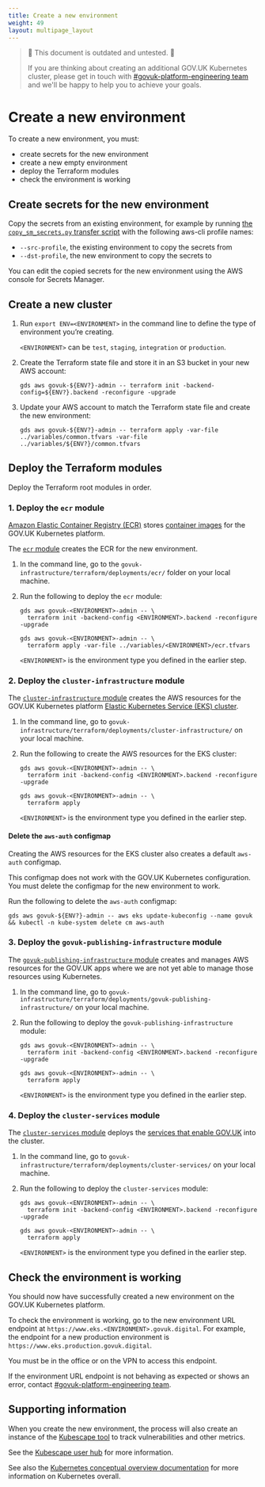 ```yaml
---
title: Create a new environment
weight: 49
layout: multipage_layout
---
```


> 🚧 This document is outdated and untested. 🚧
>
> If you are thinking about creating an additional GOV.UK Kubernetes cluster, please get in touch with [#govuk-platform-engineering team] and we'll be happy to help you to achieve your goals.

# Create a new environment

To create a new environment, you must:

- create secrets for the new environment
- create a new empty environment
- deploy the Terraform modules
- check the environment is working

## Create secrets for the new environment

Copy the secrets from an existing environment, for example by running [the `copy_sm_secrets.py` transfer script](https://gist.github.com/theseanything/1bb8add0077d3a2f5d979c12c6b9f140) with the following aws-cli profile names:

- `--src-profile`, the existing environment to copy the secrets from
- `--dst-profile`, the new environment to copy the secrets to

You can edit the copied secrets for the new environment using the AWS console for Secrets Manager.

## Create a new cluster

1. Run `export ENV=<ENVIRONMENT>` in the command line to define the type of environment you’re creating.

    `<ENVIRONMENT>` can be `test`, `staging`, `integration` or `production`.

1. Create the Terraform state file and store it in an S3 bucket in your new AWS account:

    ```
    gds aws govuk-${ENV?}-admin -- terraform init -backend-config=${ENV?}.backend -reconfigure -upgrade
    ```

1. Update your AWS account to match the Terraform state file and create the new environment:

    ```
    gds aws govuk-${ENV?}-admin -- terraform apply -var-file ../variables/common.tfvars -var-file ../variables/${ENV?}/common.tfvars
    ```

## Deploy the Terraform modules

Deploy the Terraform root modules in order.

### 1. Deploy the `ecr` module

[Amazon Elastic Container Registry (ECR)](https://docs.aws.amazon.com/AmazonECR/latest/userguide/what-is-ecr.html) stores [container images](https://kubernetes.io/docs/concepts/containers/images/) for the GOV.UK Kubernetes platform.

The [`ecr` module](https://github.com/alphagov/govuk-infrastructure/tree/main/terraform/deployments/ecr) creates the ECR for the new environment.

1. In the command line, go to the `govuk-infrastructure/terraform/deployments/ecr/` folder on your local machine.

1. Run the following to deploy the `ecr` module:

    ```
    gds aws govuk-<ENVIRONMENT>-admin -- \
      terraform init -backend-config <ENVIRONMENT>.backend -reconfigure -upgrade

    gds aws govuk-<ENVIRONMENT>-admin -- \
      terraform apply -var-file ../variables/<ENVIRONMENT>/ecr.tfvars
    ```

    `<ENVIRONMENT>` is the environment type you defined in the earlier step.

### 2. Deploy the `cluster-infrastructure` module

The [`cluster-infrastructure` module](https://github.com/alphagov/govuk-infrastructure/tree/main/terraform/deployments/cluster-infrastructure) creates the AWS resources for the GOV.UK Kubernetes platform [Elastic Kubernetes Service (EKS) cluster](https://kubernetes.io/docs/concepts/overview/components/).

1. In the command line, go to `govuk-infrastructure/terraform/deployments/cluster-infrastructure/` on your local machine.

1. Run the following to create the AWS resources for the EKS cluster:

    ```
    gds aws govuk-<ENVIRONMENT>-admin -- \
      terraform init -backend-config <ENVIRONMENT>.backend -reconfigure -upgrade

    gds aws govuk-<ENVIRONMENT>-admin -- \
      terraform apply
    ```

    `<ENVIRONMENT>` is the environment type you defined in the earlier step.

#### Delete the `aws-auth` configmap

Creating the AWS resources for the EKS cluster also creates a default `aws-auth` configmap.

This configmap does not work with the GOV.UK Kubernetes configuration. You must delete the configmap for the new environment to work.

Run the following to delete the `aws-auth` configmap:

```
gds aws govuk-${ENV?}-admin -- aws eks update-kubeconfig --name govuk && kubectl -n kube-system delete cm aws-auth
```

### 3. Deploy the `govuk-publishing-infrastructure` module

The [`govuk-publishing-infrastructure` module](https://github.com/alphagov/govuk-infrastructure/tree/main/terraform/deployments/govuk-publishing-infrastructure) creates and manages AWS resources for the GOV.UK apps where we are not yet able to manage those resources using Kubernetes.

1. In the command line, go to `govuk-infrastructure/terraform/deployments/govuk-publishing-infrastructure/` on your local machine.

1. Run the following to deploy the `govuk-publishing-infrastructure` module:

    ```
    gds aws govuk-<ENVIRONMENT>-admin -- \
      terraform init -backend-config <ENVIRONMENT>.backend -reconfigure -upgrade

    gds aws govuk-<ENVIRONMENT>-admin -- \
      terraform apply
    ```

    `<ENVIRONMENT>` is the environment type you defined in the earlier step.

### 4. Deploy the `cluster-services` module

The [`cluster-services` module](https://github.com/alphagov/govuk-infrastructure/blob/main/terraform/deployments/cluster-services) deploys the [services that enable GOV.UK](https://github.com/alphagov/govuk-infrastructure/tree/main/terraform/deployments/cluster-services) into the cluster.

1. In the command line, go to `govuk-infrastructure/terraform/deployments/cluster-services/` on your local machine.

1. Run the following to deploy the `cluster-services` module:

    ```
    gds aws govuk-<ENVIRONMENT>-admin -- \
      terraform init -backend-config <ENVIRONMENT>.backend -reconfigure -upgrade

    gds aws govuk-<ENVIRONMENT>-admin -- \
      terraform apply
    ```

    `<ENVIRONMENT>` is the environment type you defined in the earlier step.

## Check the environment is working

You should now have successfully created a new environment on the GOV.UK Kubernetes platform.

To check the environment is working, go to the new environment URL endpoint at `https://www.eks.<ENVIRONMENT>.govuk.digital`. For example, the endpoint for a new production environment is `https://www.eks.production.govuk.digital`.

You must be in the office or on the VPN to access this endpoint.

If the environment URL endpoint is not behaving as expected or shows an error, contact [#govuk-platform-engineering team].

## Supporting information

When you create the new environment, the process will also create an instance of the [Kubescape tool](https://github.com/armosec/kubescape) to track vulnerabilities and other metrics.

See the [Kubescape user hub](https://hub.armosec.io/docs/welcome-to-kubescape-user-hub) for more information.

See also the [Kubernetes conceptual overview documentation](https://kubernetes.io/docs/concepts/overview/what-is-kubernetes/) for more information on Kubernetes overall.

[#govuk-platform-engineering team]: /contact-platform-engineering-team.html
